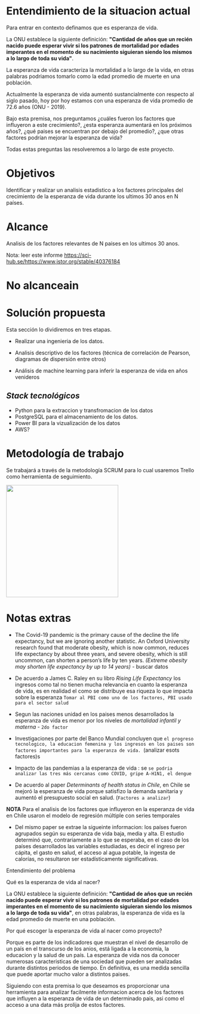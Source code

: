 # Entendimiento de la situacion actual

Para entrar en contexto definamos que es esperanza de vida. 

La ONU establece la siguiente definición: **"Cantidad de años que un recién nacido puede esperar vivir si los patrones de mortalidad por edades imperantes en el momento de su nacimiento siguieran siendo los mismos a lo largo de toda su vida"**.

La esperanza de vida caracteriza la mortalidad a lo largo de la vida, en otras palabras podriamos  tomarlo como la edad promedio de muerte en una población.

Actualmente la esperanza de vida aumentó sustancialmente con respecto al siglo pasado, hoy por hoy estamos con una esperanza de vida promedio de 72.6 años (ONU - 2019).

Bajo esta premisa, nos preguntamos ¿cuáles fueron los factores que influyeron a este crecimiento?, ¿esta esperanza aumentará en los próximos años?, ¿qué paises se encuentran por debajo del promedio?, ¿que otras factores podrían mejorar la esperanza de vida? 


Todas estas preguntas las resolveremos a lo largo de este proyecto. 

# Objetivos

Identificar y realizar un analisis estadistico a los factores principales del crecimiento de la esperanza de vida durante los ultimos 30 anos en N países.

# Alcance

Analisis de los factores relevantes de N paises en los ultimos 30 anos.


Nota: leer este informe https://sci-hub.se/https://www.jstor.org/stable/40376184

# No alcanceain

# Solución propuesta 

Esta sección lo dividiremos en tres etapas. 

 - Realizar una ingenieria de los datos.

 -  Analisis descriptivo de los factores (técnica de correlación de Pearson, diagramas de dispersión entre otros)
 
 - Análisis de machine learning para inferir la esperanza de vida en años venideros

## *Stack tecnológicos*
 
-  Python para la extraccion y transfromacion de los datos 
- PostgreSQL para el almacenamiento de los datos. 
- Power BI para la vizualización de los datos
- AWS?

# Metodología de trabajo

Se trabajará a través de la metodología SCRUM para lo cual usaremos Trello como herramienta de seguimiento.  

<img src = "https://i.imgur.com/VB2yYJe.jpg" height = 300>

# Notas extras
- The Covid-19 pandemic is the primary cause of the decline the life expectancy, but we are ignoring another statistic. An Oxford University research found that moderate obesity, which is now common, reduces life expectancy by about three years, and severe obesity, which is still uncommon, can shorten a person’s life by ten years. *(Extreme obesity may shorten life expectancy by up to 14 years)*  - buscar datos

- De acuerdo a James C. Raley en su libro *Rising Life Expectancy* los ingresos como tal no tienen mucha relevancia en cuanto la esperanza de vida, es en realidad el como se distribuye esa riqueza lo que impacta sobre la esperanza `Tomar al PBI como uno de los factores, PBI usado para el sector salud` 
- Segun las naciones unidad en los paises menos desarrollados la esperanza de vida es menor por los niveles de *mortalidad infantil y materna* - `2do factor`
- Investigaciones por parte del Banco Mundial concluyen que `el progreso tecnologico, la educacion femenina y los ingresos en los paises son factores importantes para la esperanza de vida. `(analizar esots factores)s
- Impacto de las pandemias a la esperanza de vida : se `se podria analizar las tres más cercanas como COVID, gripe A-H1N1, el dengue`
- De acuerdo al paper *Determinants of health status in Chile*, en Chile se mejoró la esperanza de vida porque satisfizo la demanda sanitaria y aumentó el presupuesto social en salud. (`Factores a analizar`)

**NOTA** Para el analisis de los factores que influyeron en la esperanza de vida en Chile usaron el modelo de regresión múltiple con series temporales

- Del mismo paper se extrae la sigueinte informacion:
los países fueron agrupados según su esperanza de vida baja, media y alta. El estudio determinó que, contrariamente a lo que se esperaba, en el caso de los países desarrollados las variables estudiadas, es decir el ingreso per cápita, el gasto en salud, el acceso al agua potable, la ingesta de calorías, no resultaron ser estadísticamente significativas.


Entendimiento del problema 

Qué es la esperanza de vida al nacer? 

La ONU establece la siguiente definición: **"Cantidad de años que un recién nacido puede esperar vivir si los patrones de mortalidad por edades imperantes en el momento de su nacimiento siguieran siendo los mismos a lo largo de toda su vida"**, en otras palabras, la esperanza de vida es la edad promedio de muerte en una población.

Por qué escoger la esperanza de vida al nacer como proyecto?

Porque es parte de los indicadores que muestran el nivel de desarrollo de un país en el transcurso de los anios, 
está ligada a la economía, la educacion y la salud de un país. La esperanza de vida nos da conocer numerosas caracteristicas de una sociedad que pueden ser analizadas durante distintos periodos de tiempo. En definitiva, es una medida sencilla que puede aportar mucho valor a distintos paises.

Siguiendo con esta premisa lo que deseamos es proporcionar una herramienta para analizar facilmente informacion acerca de los factores que influyen a la esperanza de vida de un determinado pais, asi como el acceso a una data más prolija de estos factores.


